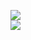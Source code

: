 [![](https://img.shields.io/badge/Made%20With-Github%20Spray-lightgrey.svg?style=for-the-badge&logo=github)](https://github.com/Annihil/github-spray#21545)  
[![](https://i.imgur.com/2DrTn0Z.gif)](https://github.com/Annihil/github-spray)